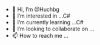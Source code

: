 - 👋 Hi, I’m @Huchbg
- 👀 I’m interested in ...C#
- 🌱 I’m currently learning ...C#
- 💞️ I’m looking to collaborate on ...
- 📫 How to reach me ...

<!---
Huchbg/Huchbg is a ✨ special ✨ repository because its `README.md` (this file) appears on your GitHub profile.
You can click the Preview link to take a look at your changes.
--->

